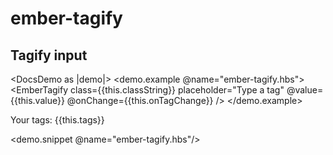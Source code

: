 # ember-tagify

## Tagify input

<DocsDemo as |demo|>
  <demo.example @name="ember-tagify.hbs">
    <EmberTagify
      class={{this.classString}}
      placeholder="Type a tag"
      @value={{this.value}}
      @onChange={{this.onTagChange}}
    />
  </demo.example>

  <div class="docs-m-4">
    <p class="selectedValue">
      Your tags: {{this.tags}}
    </p>
  </div>
  
  <demo.snippet @name="ember-tagify.hbs"/>
</DocsDemo>
